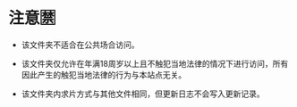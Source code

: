 # 注意🈲

* 该文件夹不适合在公共场合访问。

* 该文件夹仅允许在年满18周岁以上且不触犯当地法律的情况下进行访问，所有因此产生的触犯当地法律的行为与本站点无关。

* 该文件夹内求片方式与其他文件相同，但更新日志不会写入更新记录。


